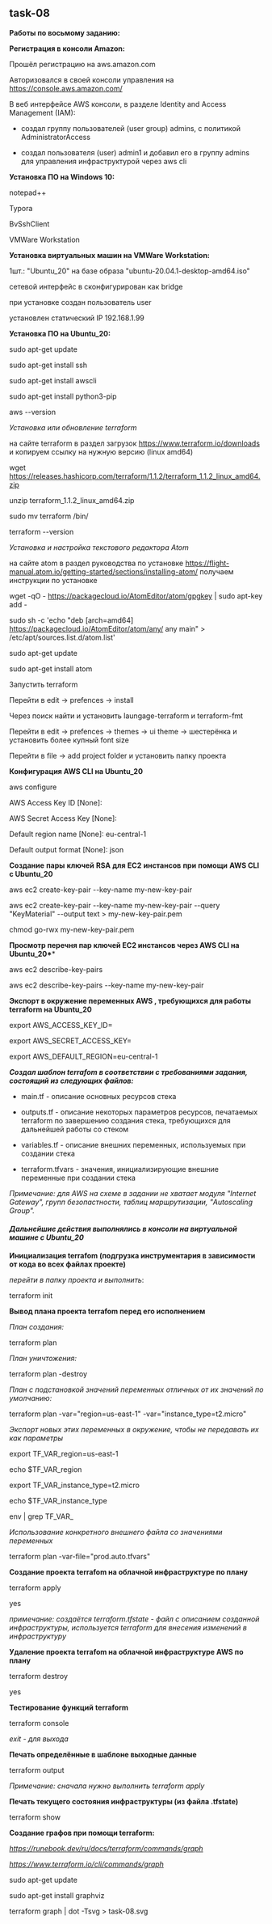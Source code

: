 ## **task-08**

**Работы по восьмому заданию:**

**Регистрация в консоли Amazon:**

Прошёл регистрацию на aws.amazon.com

Авторизовался в своей консоли управления на https://console.aws.amazon.com/

В веб интерфейсе AWS консоли, в разделе Identity and Access Management (IAM):

- создал группу пользователей (user group) admins, с политикой AdministratorAccess

- создал пользователя (user) admin1 и добавил его в группу admins для управления инфраструктурой через aws cli


**Установка ПО на Windows 10:**

notepad++

Typora

BvSshClient

VMWare Workstation

**Установка виртуальных машин на VMWare Workstation:**

1шт.: "Ubuntu_20" на базе образа "ubuntu-20.04.1-desktop-amd64.iso"

сетевой интерфейс в сконфигурирован как bridge

при установке создан пользователь user

установлен статический IP 192.168.1.99

**Установка ПО на Ubuntu_20:**

sudo apt-get update

sudo apt-get install ssh

sudo apt-get install awscli

sudo apt-get install python3-pip

aws --version

*Установка или обновление terraform*

на сайте terraform в раздел загрузок https://www.terraform.io/downloads и копируем ссылку на нужную версию (linux amd64)

wget https://releases.hashicorp.com/terraform/1.1.2/terraform_1.1.2_linux_amd64.zip

unzip terraform_1.1.2_linux_amd64.zip

sudo mv terraform /bin/

terraform --version

*Установка и настройка текстового редактора Atom*

на сайте atom в раздел руководства по установке https://flight-manual.atom.io/getting-started/sections/installing-atom/ получаем инструкции по установке

wget -qO - https://packagecloud.io/AtomEditor/atom/gpgkey | sudo apt-key add -

sudo sh -c 'echo "deb [arch=amd64] https://packagecloud.io/AtomEditor/atom/any/ any main" > /etc/apt/sources.list.d/atom.list'

sudo apt-get update

sudo apt-get install atom

Запустить terraform

Перейти в edit -> prefences -> install

Через поиск найти и установить laungage-terraform и terraform-fmt

Перейти в edit -> prefences -> themes -> ui theme -> шестерёнка и установить более купный font size

Перейти в file -> add project folder и установить папку проекта

**Конфигурация AWS CLI на Ubuntu_20**

aws configure

AWS Access Key ID [None]: <Access key ID>

AWS Secret Access Key [None]: <Secret access key>

Default region name [None]: eu-central-1

Default output format [None]: json

**Создание** **пары** **ключей** **RSA** **для** **EC2** **инстансов** **при** **помощи** **AWS CLI c Ubuntu_20**

aws ec2 create-key-pair --key-name my-new-key-pair

aws ec2 create-key-pair --key-name my-new-key-pair --query "KeyMaterial" --output text > my-new-key-pair.pem

chmod go-rwx my-new-key-pair.pem

**Просмотр перечня пар ключей EC2 инстансов через AWS CLI на Ubuntu_20\****

aws ec2 describe-key-pairs 

aws ec2 describe-key-pairs --key-name my-new-key-pair

**Экспорт в окружение переменных AWS , требующихся для работы terraform на Ubuntu_20**

export AWS_ACCESS_KEY_ID=<Access key ID>

export AWS_SECRET_ACCESS_KEY=<Secret access key>

export AWS_DEFAULT_REGION=eu-central-1

***Создал шаблон terrafom в соответствии с требованиями задания, состоящий из следующих файлов:***

- main.tf - описание основных ресурсов стека

- outputs.tf - описание некоторых параметров ресурсов, печатаемых terraform по завершению создания стека, требующихся для дальнейшей работы со стеком

- variables.tf - описание внешних переменных, используемых при создании стека

- terraform.tfvars - значения, инициализирующие внешние переменные при создании стека


*Примечание: для AWS на схеме в задании не хватает модуля "Internet Gateway", групп безопастности, таблиц маршрутизации, "Autoscaling Group".* 



#### ***Дальнейшие действия выполнялись в консоли на виртуальной машине с Ubuntu_20***

**Инициализация terrafom (подгрузка инструментария в зависимости от кода во всех файлах проекте)** 

*перейти в папку проекта и выполнить*:

terraform init

**Вывод плана проекта terrafom перед его исполнением** 

*План создания:*

terraform plan

*План уничтожения:*

terraform plan -destroy

*План с подстановкой значений переменных отличных от их значений по умолчанию:*

terraform plan -var="region=us-east-1" -var="instance_type=t2.micro"

*Экспорт новых этих переменных в окружение, чтобы не передавать их как параметры*

export TF_VAR_region=us-east-1

echo $TF_VAR_region

export TF_VAR_instance_type=t2.micro

echo $TF_VAR_instance_type

env | grep TF_VAR_

*Использование конкретного внешнего файла со значениями переменных*

terraform plan -var-file="prod.auto.tfvars"

**Создание проекта terrafom на облачной инфраструктуре по плану**

terraform apply

yes

*примечание: создаётся terraform.tfstate - файл с описанием созданной инфраструктуры, используется terraform для внесения изменений в инфраструктуру*

**Удаление проекта terrafom на облачной инфраструктуре AWS по плану**

terraform destroy

yes

**Тестирование** **функций** **terraform**

terraform console

*exit - для выхода*

**Печать определённые в шаблоне выходные данные** 

terraform output

*Примечание: сначала нужно выполнить terraform apply*

**Печать текущего состояния инфраструктуры (из файла .tfstate)** 

terraform show

**Создание графов при помощи terraform:**

*https://runebook.dev/ru/docs/terraform/commands/graph*

*https://www.terraform.io/cli/commands/graph*

sudo apt-get update

sudo apt-get install graphviz

terraform graph | dot -Tsvg > task-08.svg

 
